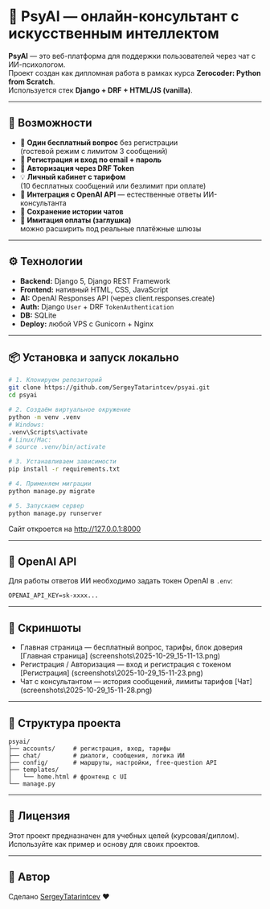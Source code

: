 # 🧠 PsyAI — онлайн-консультант с искусственным интеллектом

**PsyAI** — это веб-платформа для поддержки пользователей через чат с ИИ-психологом.  
Проект создан как дипломная работа в рамках курса **Zerocoder: Python from Scratch**.  
Используется стек **Django + DRF + HTML/JS (vanilla)**.

---

## 🚀 Возможности

- 💬 **Один бесплатный вопрос** без регистрации  
  (гостевой режим с лимитом 3 сообщений)
- 👤 **Регистрация и вход по email + пароль**
- 🔑 **Авторизация через DRF Token**
- 💡 **Личный кабинет с тарифом**  
  (10 бесплатных сообщений или безлимит при оплате)
- 🤖 **Интеграция с OpenAI API** — естественные ответы ИИ-консультанта  
- 🧩 **Сохранение истории чатов**
- 💸 **Имитация оплаты (заглушка)**  
  можно расширить под реальные платёжные шлюзы

---

## ⚙️ Технологии

- **Backend:** Django 5, Django REST Framework  
- **Frontend:** нативный HTML, CSS, JavaScript  
- **AI:** OpenAI Responses API (через client.responses.create)  
- **Auth:** Django `User` + DRF `TokenAuthentication`  
- **DB:** SQLite  
- **Deploy:** любой VPS с Gunicorn + Nginx  

---

## 📦 Установка и запуск локально

```bash
# 1. Клонируем репозиторий
git clone https://github.com/SergeyTatarintcev/psyai.git
cd psyai

# 2. Создаём виртуальное окружение
python -m venv .venv
# Windows:
.venv\Scripts\activate
# Linux/Mac:
# source .venv/bin/activate

# 3. Устанавливаем зависимости
pip install -r requirements.txt

# 4. Применяем миграции
python manage.py migrate

# 5. Запускаем сервер
python manage.py runserver
```

Сайт откроется на http://127.0.0.1:8000

---

## 🧠 OpenAI API

Для работы ответов ИИ необходимо задать токен OpenAI в `.env`:

```
OPENAI_API_KEY=sk-xxxx...
```

---

## 📸 Скриншоты

- Главная страница — бесплатный вопрос, тарифы, блок доверия 
[Главная страница] (screenshots\2025-10-29_15-11-13.png) 
- Регистрация / Авторизация — вход и регистрация с токеном  
[Регистрация] (screenshots\2025-10-29_15-11-23.png)
- Чат с консультантом — история сообщений, лимиты тарифов
[Чат] (screenshots\2025-10-29_15-11-28.png)

---

## 🧩 Структура проекта

```
psyai/
├── accounts/     # регистрация, вход, тарифы
├── chat/         # диалоги, сообщения, логика ИИ
├── config/       # маршруты, настройки, free-question API
├── templates/
│   └── home.html # фронтенд с UI
└── manage.py
```

---

## 📄 Лицензия

Этот проект предназначен для учебных целей (курсовая/диплом). Используйте как пример и основу для своих проектов.

---

## 💬 Автор

Сделано [SergeyTatarintcev](https://github.com/SergeyTatarintcev) ❤️
